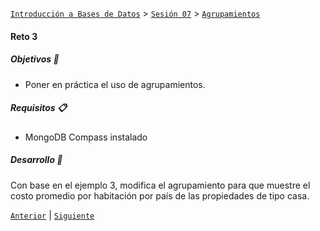 [`Introducción a Bases de Datos`](../../../README.md) > [`Sesión 07`](../../README.md) > [`Agrupamientos`](../README.md)

#### Reto 3

##### Objetivos 🎯

- Poner en práctica el uso de agrupamientos.

##### Requisitos 📋

- MongoDB Compass instalado

##### Desarrollo 🚀

Con base en el ejemplo 3, modifica el agrupamiento para que muestre el costo promedio por habitación por país de las propiedades de tipo casa.



[`Anterior`](../ejemplo03/README.md) | [`Siguiente`](../../tema04/README.md)
